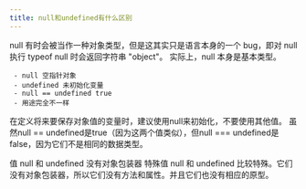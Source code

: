 ```yaml
---
title: null和undefined有什么区别
---
```


null 有时会被当作一种对象类型，但是这其实只是语言本身的一个 bug，即对 null 执行
typeof null 时会返回字符串 "object"。
实际上，null 本身是基本类型。

```
 - null 空指针对象
 - undefined 未初始化变量
 - null == undefined true
 - 用途完全不一样
```

在定义将来要保存对象值的变量时，建议使用null来初始化，不要使用其他值。
虽然null == undefined是true（因为这两个值类似），但null === undefined是false，因为它们不是相同的数据类型。

值 null 和 undefined 没有对象包装器
特殊值 null 和 undefined 比较特殊。它们没有对象包装器，所以它们没有方法和属性。并且它们也没有相应的原型。